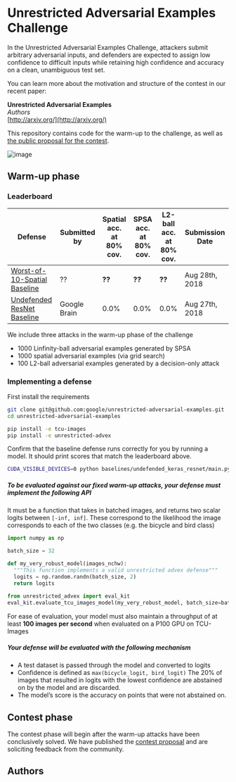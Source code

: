 # Unrestricted Adversarial Examples Challenge

In the Unrestricted Adversarial Examples Challenge, attackers submit arbitrary adversarial inputs, and defenders are expected to assign low confidence to difficult inputs while retaining high confidence and accuracy on a clean, unambiguous test set. 

You can learn more about the motivation and structure of the contest in our recent paper:

**Unrestricted Adversarial Examples**<br>
*Authors*<br>
[http://arxiv.org/](http://arxiv.org/)

This repository contains code for the warm-up to the challenge, as well as [the public proposal for the contest](https://github.com/google/unrestricted-adversarial-examples/blob/master/contest_proposal.md). 

![image](https://user-images.githubusercontent.com/306655/44686400-f0b74800-aa02-11e8-8967-fa354244813f.png)


  
## Warm-up phase
### <a name="leaderboard"></a>Leaderboard


| Defense               | Submitted by  | Spatial acc.<br>at 80% cov. | SPSA acc.<br>at 80% cov. | L2-ball acc.<br>at 80% cov. |  Submission Date |
| --------------------- | ------------- | ------------ |--------------- |--------------- | --------------- |
| [Worst-of-10-Spatial Baseline](#)  |  ?? |    **??**    |     **??**   |     **??**     |  Aug 28th, 2018 |
| [Undefended ResNet Baseline](https://github.com/google/unrestricted-adversarial-examples/tree/master/unrestricted_advex/pytorch_resnet_baseline)   |  Google Brain   |    0.0%    |     0.0%    |     0.0%     |  Aug 27th, 2018 |


We include three attacks in the warm-up phase of the challenge

- 1000 Linfinity-ball adversarial examples generated by SPSA
- 1000 spatial adversarial examples (via grid search)
- 100 L2-ball adversarial examples generated by a decision-only attack

### Implementing a defense

First install the requirements
```bash
git clone git@github.com:google/unrestricted-adversarial-examples.git
cd unrestricted-adversarial-examples

pip install -e tcu-images
pip install -e unrestricted-advex
```

Confirm that the baseline defense runs correctly for you by running a model. It should print scores that match the leaderboard above.
```bash
CUDA_VISIBLE_DEVICES=0 python baselines/undefended_keras_resnet/main.py
```

##### To be evaluated against our fixed warm-up attacks, your defense must implement the following API

It must be a function that takes in batched images, and returns two scalar logits between `[-inf, inf]`. These correspond to the likelihood the image corresponds to each of the two classes (e.g. the bicycle and bird class)

```python
import numpy as np

batch_size = 32

def my_very_robust_model(images_nchw):
  """This function implements a valid unrestricted advex defense"""
  logits = np.random.randn(batch_size, 2)
  return logits
  
from unrestricted_advex import eval_kit
eval_kit.evaluate_tcu_images_model(my_very_robust_model, batch_size=batch_size)
```

For ease of evaluation, your model must also maintain a throughput of at least **100 images per second** when evaluated on a P100 GPU on TCU-Images

##### Your defense will be evaluated with the following mechanism

- A test dataset is passed through the model and converted to logits
- Confidence is defined as `max(bicycle_logit, bird_logit)` The 20% of images that resulted in logits with the lowest confidence are abstained on by the model and are discarded.
- The model’s score is the accuracy on points that were not abstained on.

## Contest phase

The contest phase will begin after the warm-up attacks have been conclusively solved. We have published the [contest proposal](https://github.com/google/unrestricted-adversarial-examples/blob/master/contest_proposal.md) and are soliciting feedback from the community.

## Authors 
